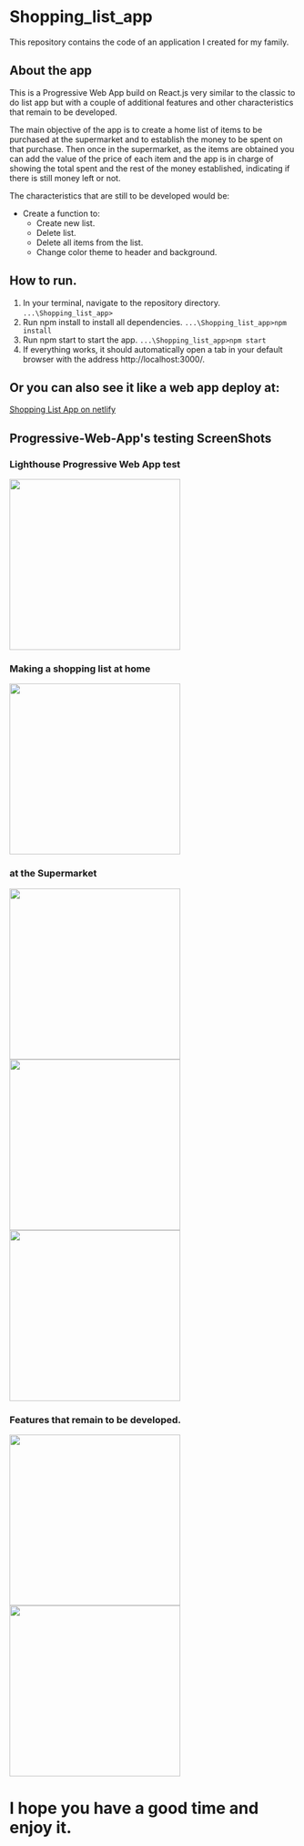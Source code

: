 # Shopping_list_app
This repository contains the code of an application I created for my family. 

## About the app
This is a Progressive Web App build on React.js very similar to the classic to do list app but with a couple of additional features and other characteristics that remain to be developed. 

The main objective of the app is to create a home list of items to be purchased at the supermarket and to establish the money to be spent on that purchase.
Then once in the supermarket, as the items are obtained you can add the value of the price of each item and the app is in charge of showing the total spent and the rest of the money established, indicating if there is still money left or not. 

The characteristics that are still to be developed would be: 
* Create a function to:
  * Create new list.
  * Delete list.
  * Delete all items from the list.
  * Change color theme to header and background.

## How to run.
  1. In your terminal, navigate to the repository directory. `...\Shopping_list_app>`
  2. Run npm install to install all dependencies. `...\Shopping_list_app>npm install` 
  3. Run npm start to start the app. `...\Shopping_list_app>npm start`
  4. If everything works, it should automatically open a tab in your default browser with the address http://localhost:3000/.
    
## Or you can also see it like a web app deploy at:
<a href="https://urshoppinglistapp.netlify.app">Shopping List App on netlify</a>

## Progressive-Web-App's testing ScreenShots  
### Lighthouse Progressive Web App test
<img src="screenshots/PWAtest.png" width="300">

### Making a shopping list at home
<img src="screenshots/screenshot1.png" width="300">

### at the Supermarket
<img src="screenshots/screenshot2.png" width="300">
<img src="screenshots/screenshot3.png" width="300">
<img src="screenshots/screenshot4.png" width="300">

### Features that remain to be developed. 
<img src="screenshots/screenshot5.png" width="300">
<img src="screenshots/screenshot6.png" width="300">

# I hope you have a good time and enjoy it.
